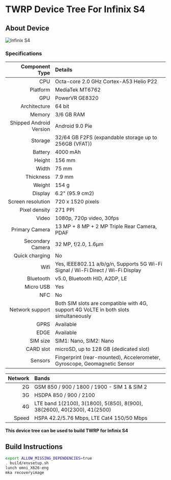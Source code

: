 # TWRP Device Tree For Infinix S4

## About Device

![Infinix S4](https://cdn2.gsmarena.com/vv/pics/infinix/infinix-hot-s4-1.jpg)

### Specifications

Component Type | Details
-------:|:-------------------------
CPU     | Octa-core 2.0 GHz Cortex-A53 Helio P22
Platform | MediaTek MT6762
GPU     | PowerVR GE8320
Architecture | 64 bit
Memory  | 3/6 GB RAM
Shipped Android Version | 	Android 9.0 Pie
Storage | 32/64 GB F2FS (expandable storage up to 256GB (VFAT))
Battery | 4000 mAh
Height | 156 mm
Width | 75 mm
Thickness | 7.9 mm
Weight | 154 g
Display | 6.2" (95.9 cm2)
Screen resolution | 720 x 1520 pixels
Pixel density | 271 PPI
Video | 1080p, 720p video, 30fps
Primary Camera | 13 MP + 8 MP + 2 MP Triple Rear Camera, PDAF
Secondary Camera | 32 MP, f/2.0, 1.6µm
Quick charging | No
Wifi | Yes, IEEE802.11 a/b/g/n, Supports 5G Wi-Fi Signal / Wi-Fi Direct / Wi-Fi Display
Bluetooth | v5.0, Bluetooth HID, A2DP, LE
Micro USB | Yes
NFC | No
Network support | Both SIM slots are compatible with 4G, support 4G VoLTE in both slots simultaneously
GPRS | Available
EDGE | Available
SIM size | SIM1: Nano, SIM2: Nano
CARD slot |	microSD, up to 128 GB (dedicated slot)
Sensors | Fingerprint (rear-mounted), Accelerometer, Gyroscope, Geomagnetic Sensor

Network | Bands
-------:|:-------------------------
2G | GSM 850 / 900 / 1800 / 1900 - SIM 1 & SIM 2
3G | HSDPA 850 / 900 / 2100
4G | LTE band 1(2100), 3(1800), 5(850), 8(900), 38(2600), 40(2300), 41(2500)
Speed | HSPA 42.2/5.76 Mbps, LTE Cat4 150/50 Mbps

**This device tree can be used to build TWRP for Infinix S4**


## Build Instructions
```sh
export ALLOW_MISSING_DEPENDENCIES=true
. build/envsetup.sh
lunch omni_X626-eng
mka recoveryimage
```
